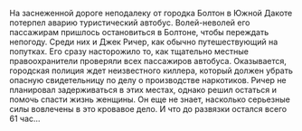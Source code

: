 <!--2025-02-16 12:31:29-->
На заснеженной дороге неподалеку от городка Болтон в Южной Дакоте потерпел аварию туристический автобус. Волей-неволей его пассажирам пришлось остановиться в Болтоне, чтобы переждать непогоду. Среди них и Джек Ричер, как обычно путешествующий на попутках. Его сразу насторожило то, как тщательно местные правоохранители проверяли всех пассажиров автобуса. Оказывается, городская полиция ждет неизвестного киллера, который должен убрать опасную свидетельницу по делу о производстве наркотиков. Ричер не планировал задерживаться в этих местах, однако решил остаться и помочь спасти жизнь женщины. Он еще не знает, насколько серьезные силы вовлечены в это кровавое дело. И что до развязки остался всего 61 час…